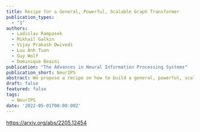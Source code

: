 ```yaml
---
title: Recipe for a General, Powerful, Scalable Graph Transformer
publication_types:
  - "1"
authors:
  - Ladislav Rampasek
  - Mikhail Galkin
  - Vijay Prakash Dwivedi
  - Luu Anh Tuan
  - Guy Wolf
  - Dominique Beaini
publication: "The Advances in Neural Information Processing Systems"
publication_short: NeurIPS
abstract: We propose a recipe on how to build a general, powerful, scalable (GPS) graph Transformer with linear complexity and state-of-the-art results on a diverse set of benchmarks. Graph Transformers (GTs) have gained popularity in the field of graph representation learning with a variety of recent publications but they lack a common foundation about what constitutes a good positional or structural encoding, and what differentiates them. In this paper, we summarize the different types of encodings with a clearer definition and categorize them as being local, global or relative. The prior GTs are constrained to small graphs with a few hundred nodes, here we propose the first architecture with a complexity linear in the number of nodes and edges O(N+E) by decoupling the local real-edge aggregation from the fully-connected Transformer. We argue that this decoupling does not negatively affect the expressivity, with our architecture being a universal function approximator on graphs. Our GPS recipe consists of choosing 3 main ingredients:(i) positional/structural encoding, (ii) local message-passing mechanism, and (iii) global attention mechanism. We provide a modular framework GraphGPS that supports multiple types of encodings and that provides efficiency and scalability both in small and large graphs. We test our architecture on 16 benchmarks and show highly competitive results in all of them, show-casing the empirical benefits gained by the modularity and the combination of different strategies.
draft: false
featured: false
tags:
  - NeurIPS
date: '2022-05-01T00:00:00Z'
---
```

https://arxiv.org/abs/2205.12454
